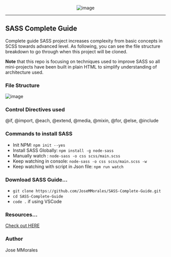 <div align="center">

![image](https://user-images.githubusercontent.com/43299285/200118853-1c8ee8a8-9256-4a92-8d56-b015c5ae9b30.png)

</div>

<hr>

## SASS Complete Guide

Complete guide SASS project increases complexity from basic concepts in SCSS towards advanced level. As following, you can see the file structure breakdown to go through when this project will be cloned.

<b>Note</b> that this repo is focusing on techniques used to improve SASS so all mini-projects have been built in plain HTML to simplify understanding of architecture used.

### File Structure

![image](https://user-images.githubusercontent.com/43299285/200118387-2fd2d614-b14b-470d-bb35-2b4803f95620.png)

### Control Directives used

@if, @import, @each, @extend, @media, @mixin, @for, @else, @include

### Commands to install SASS

- Init NPM: `npm init --yes`
- Install SASS Globally: `npm install -g node-sass`
- Manually watch : `node-sass -o css scss/main.scss`
- Keep watching in console: `node-sass -o css scss/main.scss -w`
- Keep watching with script in Json file: `npm run watch`

### Download SASS Guide...

- `git clone https://github.com/JoseMMorales/SASS-Complete-Guide.git`
- `cd SASS-Complete-Guide`
- `code .` if using VSCode

### Resources...
[Check out HERE](https://www.udemy.com/course/sass-the-complete-sass-course-css-preprocessor/)

### Author

Jose MMorales
